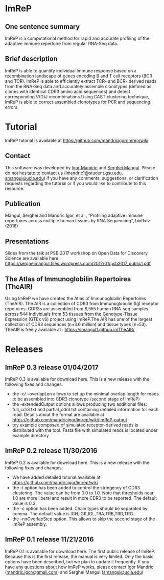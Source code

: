 # ImReP


## One sentence summary

ImReP is a computational method for rapid and accurate profiling of the adaptive immune repertoire from regular RNA-Seq data.

## Brief description

ImReP is able to quantify individual immune response based on a recombination landscape of genes encoding B and T cell receptors (BCR and TCR).  ImReP is able to efficiently extract TCR- and BCR- derived reads from the RNA-Seq data and accurately assemble clonotypes (defined as clones with identical CDR3 amino acid sequences)  and detect corresponding V(D)J recombinations.Using CAST clustering technique, ImReP is able to correct assembled clonotypes for PCR and sequencing errors.




# Tutorial 
ImReP tutorial is available at https://github.com/mandricigor/imrep/wiki





## Contact

This software was developed by [Igor Mandric](https://github.com/mandricigor) and [Serghei Mangul](https://sergheimangul.wordpress.com/). Please do not hesitate to contact us (imandric1@student.gsu.edu, smangul@ucla.edu) if you have any comments, suggestions, or clarification requests regarding the tutorial or if you would like to contribute to this resource.


## Publication

Mangul, Serghei and Mandric Igor, et al., “Profiling adaptive immune repertoires across multiple human tissues by RNA Sequencing“, bioRxiv (2016)

## Presentations

Slides from the talk at PSB 2017 workshop on Open Data for Discovery Science  are available here : https://sergheimangul.files.wordpress.com/2017/01/psb2017_public1.pdf 


## The Atlas of Immunoglobilin Repertoires (TheAIR)

Using ImReP we have created the Atlas of Immunoglobilin Repertoires (TheAIR). The AIR is a collection of CDR3 from Immunoglobulin (Ig) receptor repetoires. CDR3s are assembled from 8,555 human RNA-seq samples across 544 individuals from 53 tissues from the Genotype-Tissue Expression (GTEx v6) project using ImReP.The AIR has one of the largest collection of CDR3 sequences (n=3.6 million) and tissue types (n=53). TheAIR is freely available at : https://smangul1.github.io/TheAIR/


# Releases

## ImReP 0.3 release 01/04/2017

ImReP 0.3 is available for download here.  This is a new release with the following fixes and changes:

- the -o/ –overlapLen allows to set up the minimal overlap length for reads to be assembled into CDR3 clonotype (second stage of ImReP)
- the -extendedOutput options allows producing two additional files: full_cdr3.txt and partial_cdr3.txt containing detailed information for each read. Details about the format are available at https://github.com/mandricigor/imrep/wiki/ImReP-output
- toy example composed of simulated receptor-derived reads is distributed with the tool. Fasta file with simulated reads is located under example directory

## ImReP 0.2 release 11/30/2016

ImReP 0.2 is available for download here.  This is a new release with the following fixes and changes:

- We have added detailed tutorial available at https://github.com/mandricigor/imrep/wiki
- the -t option has been added to control the stringency of CDR3 clustering.  The value can be from 0.0 to 1.0. Note that thresholds near 1.0 are more liberal and result in more CDR3 to be reported. The default value is 0.2.
- the -c option has been added. Chain types should be separated by comma. The default value is IGH,IGK,IGL,TRA,TRB,TRD,TRG.
- the –noOverlapStep option. This allows to skip the second stage of the ImReP assembly.

## ImReP 0.1 release 11/21/2016

ImReP 0.1 is available for download here. The first public release of ImReP. Because this is the first release, the manual is very limited. Only the basic options have been described, but we plan to update it frequently. If you have any questions about how ImReP works, please contact  Igor Mandric (mandric.igor@gmail.com) and Serghei Mangul (smangul@ucla.edu)



